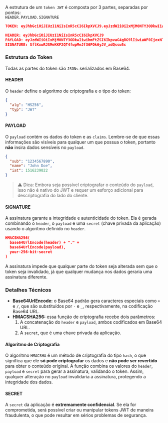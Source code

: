 A estrutura de um `token JWT` é composta por 3 partes, separadas por pontos:  
`HEADER.PAYLOAD.SIGNATURE`
```json
TOKEN: eyJhbGciOiJIUzI1NiIsInR5cCI6IkpXVCJ9.eyJzdWIiOiIxMjM0NTY3ODkwIiwibmFtZSI6IkpvaG4gRG9lIiwiaWF0IjoxNTE2MjM5MDIyfQ.SflKxwRJSMeKKF2QT4fwpMeJf36POk6yJV_adQssw5c

HEADER: eyJhbGciOiJIUzI1NiIsInR5cCI6IkpXVCJ9
PAYLOAD: eyJzdWIiOiIxMjM0NTY3ODkwIiwibmFtZSI6IkpvaG4gRG9lIiwiaWF0IjoxNTE2MjM5MDIyfQ
SIGNATURE: SflKxwRJSMeKKF2QT4fwpMeJf36POk6yJV_adQssw5c
```

### Estrutura do Token

Todas as partes do token são `JSONs` serializados em Base64.

#### HEADER

O `header` define o algoritmo de criptografia e o tipo do token:
```json
{
  "alg": "HS256",
  "typ": "JWT"
}
```

#### PAYLOAD

O `payload` contém os dados do token e as `claims`. Lembre-se de que essas informações são visíveis para qualquer um que possua o token, portanto **não** insira dados sensíveis no `payload`.

```json
{
  "sub": "1234567890",
  "name": "John Doe",
  "iat": 1516239022
}
```
> ⚠️ Dica: Embora seja possível criptografar o conteúdo do `payload`, isso não é nativo do JWT e requer um esforço adicional para descriptografia do lado do cliente.

#### SIGNATURE
A assinatura garante a integridade e autenticidade do token. Ela é gerada combinando o `header`, o `payload` e uma `secret` (chave privada da aplicação) usando o algoritmo definido no `header`.

```json
HMACSHA256(
  base64UrlEncode(header) + "." + 
  base64UrlEncode(payload),
  your-256-bit-secret
)
```
A assinatura impede que qualquer parte do token seja alterada sem que o token seja invalidado, já que qualquer mudança nos dados geraria uma assinatura diferente.

### Detalhes Técnicos

- **Base64UrlEncode:** o Base64 padrão gera caracteres especiais como `+` e `/`, que são substituídos por `-` e `_`, respectivamente, na codificação Base64 URL.
- **HMACSHA256:** essa função de criptografia recebe dois parâmetros:
    1. A concatenação do `header` e `payload`, ambos codificados em Base64 URL.
    2. A `secret`, que é uma chave privada da aplicação.

#### Algoritmo de Criptografia

O algoritmo `HMACSHA` é um método de criptografia do tipo `hash`, o que significa que ele **só pode criptografar** os dados e **não pode ser revertido** para obter o conteúdo original. A função combina os valores do `header`, `payload` e `secret` para gerar a assinatura, validando o token. Assim, qualquer alteração no `payload` invalidaria a assinatura, protegendo a integridade dos dados.

#### SECRET

A `secret` da aplicação é **extremamente confidencial**. Se ela for comprometida, será possível criar ou manipular tokens JWT de maneira fraudulenta, o que pode resultar em sérios problemas de segurança.